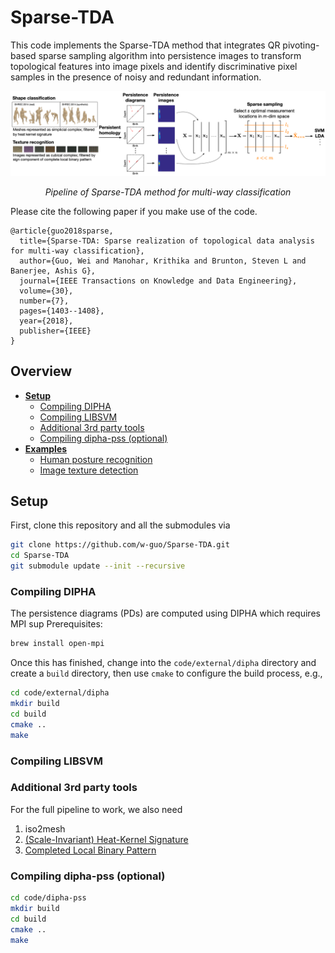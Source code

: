 # Sparse-TDA

This code implements the Sparse-TDA method that integrates QR pivoting-based sparse sampling algorithm into persistence images to transform topological features into image pixels and identify discriminative pixel samples in the presence of noisy and redundant information. 

![Pipeline](https://github.com/w-guo/Sparse-TDA/blob/master/Sparse_TDA_pipeline.png "Pipeline")

<p align="center">
    <em> Pipeline of Sparse-TDA method for multi-way classification</em>
</p>

Please cite the following paper if you make use of the code.

```
@article{guo2018sparse,
  title={Sparse-TDA: Sparse realization of topological data analysis for multi-way classification},
  author={Guo, Wei and Manohar, Krithika and Brunton, Steven L and Banerjee, Ashis G},
  journal={IEEE Transactions on Knowledge and Data Engineering},
  volume={30},
  number={7},
  pages={1403--1408},
  year={2018},
  publisher={IEEE}
}
```

## Overview

- **[Setup](#installation)**
  - [Compiling DIPHA](#compiling-dipha)
  - [Compiling LIBSVM](#compiling-libsvm)
  - [Additional 3rd party tools](#additional-3rd-party-tools)
  - [Compiling dipha-pss (optional)](#compiling-dipha-pss)
- **[Examples](#examples)**
  - [Human posture recognition](#human-posture-recognition)
  - [Image texture detection](#image-texture-detection)

## Setup

First, clone this repository and all the submodules via

```bash
git clone https://github.com/w-guo/Sparse-TDA.git
cd Sparse-TDA
git submodule update --init --recursive   
```

### Compiling DIPHA

The persistence diagrams (PDs) are computed using DIPHA which requires MPI sup Prerequisites:

```bash
brew install open-mpi
```

Once this has finished, change into the ```code/external/dipha``` directory
and create a ```build``` directory, then use ```cmake``` to
configure the build process, e.g.,

```bash
cd code/external/dipha
mkdir build
cd build
cmake ..
make
```
### Compiling LIBSVM
### Additional 3rd party tools

For the full pipeline to work, we also need 

1. iso2mesh
2. [(Scale-Invariant) Heat-Kernel Signature](http://vision.mas.ecp.fr/Personnel/iasonas/code/sihks.zip)
3. [Completed Local Binary Pattern](http://www.comp.polyu.edu.hk/~cslzhang/code/CLBP.rar)
  
### Compiling dipha-pss (optional)

```bash
cd code/dipha-pss
mkdir build
cd build
cmake ..
make
```